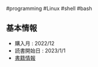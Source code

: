 #programming #Linux #shell #bash  

## 基本情報

- 購入月 :  2022/12
- 読書開始日 : 2023/1/1
- [書籍情報](https://www.oreilly.co.jp/books/9784814400119/)

